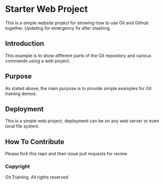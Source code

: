 # Starter Web Project

This is a simple website project for showing 
how to use Git and Github together. Updating for 
emergency fix after stashing.

## Introduction
This example is to show different parts of the Git repository
and various commands using a web project. 

## Purpose

As stated above, the main purpose is to provide simple examples 
for Git training demos.

## Deployment

This is a simple web project, deployment can be on any web server 
or even local file system.

## How To Contribute

Please fork this repo and then issue pull requests for review

### Copyright

Git.Training. All rights reserved